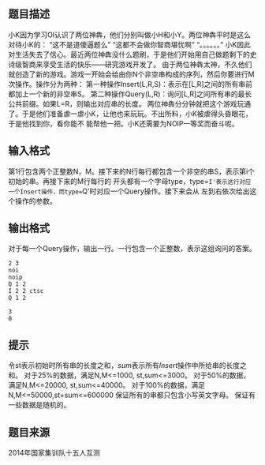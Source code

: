 


## 题目描述
小K因为学习OI认识了两位神犇，他们分别叫做小H和小Y。两位神犇平时是这么对待小K的：
“这不是道傻逼题么”
“这都不会做你智商堪忧啊”
“。。。。。。”
小K因此对生活失去了信心。最近两位神犇没什么题刷，于是他们开始用自己做题剩下的史诗级智商来享受生活的快乐——研究游戏开发了。
由于两位神犇太神，不久他们就创造了新的游戏。游戏一开始会给由你N个非空串构成的序列，然后你要进行M次操作。操作分为两种：
第一种操作Insert(L,R,S)：表示在[L,R]之间的所有串前都加上一个新的非空串S。
第二种操作Query(L,R)：询问[L,R]之间所有串的最长公共前缀。如果L=R，则输出对应串的长度。
两位神犇分分钟就把这个游戏玩通了。于是他们准备虐一虐小K，让他也来玩玩。不出所料，小K被虐得头昏眼花，于是他找到你，看你能不
能帮他一把。小K还需要为NOIP一等奖而奋斗呢。
## 输入格式
第1行包含两个正整数N，M。接下来的N行每行都包含一个非空的串S，表示第i个初始的串。再接下来的M行每行的
开头都有一个字母type，type=`I'表示这行对应一个Insert操作，而type=`Q'时对应一个Query操作。接下来会从
左到右依次给出这个操作的参数。
## 输出格式
对于每一个Query操作，输出一行。一行包含一个正整数，表示这组询问的答案。

```input1
2 3
noi
noip
Q 1 2
I 2 2 ctsc
Q 1 2

```

```output1
3
0
```

## 提示
令st表示初始时所有串的长度之和，$sum$表示所有$Insert$操作中所给串的长度之和。
对于25%的数据，满足N,M<=1000, st,sum<=3000。
对于50%的数据，满足N,M<=20000, st,sum<=40000。
对于100%的数据，满足N,M<=50000,st+sum<=600000
保证所有的串都只包含小写英文字母。
保证有一些数据是随机的。
## 题目来源
2014年国家集训队十五人互测


